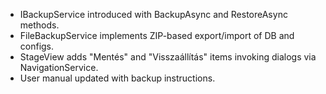 - IBackupService introduced with BackupAsync and RestoreAsync methods.
- FileBackupService implements ZIP-based export/import of DB and configs.
- StageView adds "Mentés" and "Visszaállítás" items invoking dialogs via NavigationService.
- User manual updated with backup instructions.
